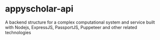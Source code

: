 # appyscholar-api
A backend structure for a complex computational system and service built with Nodejs, ExpressJS, PassportJS, Puppeteer and other related technologies

